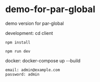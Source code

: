 # demo-for-par-global
demo version for par-global

development:
    cd client

    npm install

    npm run dev


docker:
    docker-compose up --build

    email: admin@example.com
    password: admin
